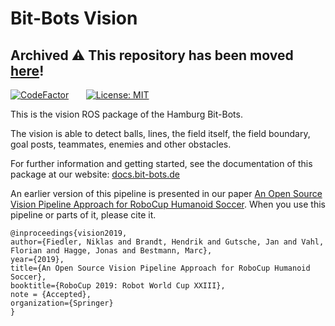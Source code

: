 Bit-Bots Vision
===============

## Archived ⚠️ This repository has been moved [here](https://github.com/bit-bots/bitbots_meta)!

[![CodeFactor](https://www.codefactor.io/repository/github/bit-bots/bitbots_vision/badge)](https://www.codefactor.io/repository/github/bit-bots/bitbots_vision)
&nbsp;&nbsp;
&nbsp;&nbsp;
[![License: MIT](https://img.shields.io/badge/License-MIT-blue.svg)](LICENSE)

This is the vision ROS package of the Hamburg Bit-Bots.

The vision is able to detect balls, lines, the field itself, the field boundary, goal posts, teammates, enemies and other obstacles.

For further information and getting started, see the documentation of this package at our website: [docs.bit-bots.de](https://docs.bit-bots.de/package/bitbots_vision/latest/index.html)

An earlier version of this pipeline is presented in our paper [An Open Source Vision Pipeline Approach for RoboCup Humanoid Soccer](https://robocup.informatik.uni-hamburg.de/wp-content/uploads/2019/06/vision_paper.pdf).
When you use this pipeline or parts of it, please cite it.
```
@inproceedings{vision2019,
author={Fiedler, Niklas and Brandt, Hendrik and Gutsche, Jan and Vahl, Florian and Hagge, Jonas and Bestmann, Marc},
year={2019},
title={An Open Source Vision Pipeline Approach for RoboCup Humanoid Soccer},
booktitle={RoboCup 2019: Robot World Cup XXIII},
note = {Accepted},
organization={Springer}
}
```
